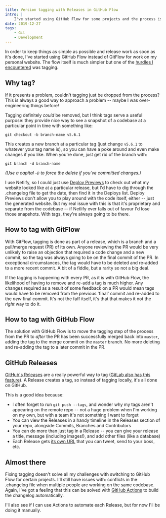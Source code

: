 ```yaml
---
title: Version tagging with Releases in GitHub Flow
intro: |
    I've started using GitHub Flow for some projects and the process is much simpler than GitFlow, but one hurdle I encountered was tagging.
date: 2019-12-27
tags:
    - Git
    - Development
---
```


In order to keep things as simple as possible and release work as soon as it's done, I've started using GitHub Flow instead of GitFlow for work on my personal website. The flow itself is much simpler but one of the [hurdles I encountered](/blog/simplifying-branching-and-deployment-with-github-flow#the-drawbacks) was tagging.


## Why tag?

If it presents a problem, couldn't tagging just be dropped from the process? This is always a good way to approach a problem -- maybe I was over-engineering things before!

Tagging definitely *could* be removed, but I think tags serve a useful purpose: they provide nice way to see a snapshot of a codebase at a particular point in time with something like:

```git
git checkout -b branch-name v5.6.1
```

This creates a new branch at a particular tag (just change `v5.6.1` to whatever your tag name is), so you can have a poke around and even make changes if you like. When you're done, just get rid of the branch with:

```git
git branch -d branch-name
```

<i>(Use a capital `-D` to force the delete if you've committed changes.)</i>

I use Netlify, so I could just use [Deploy Previews](/blog/netlify-deploy-previews) to check out what my website looked like at a particular release, but I'd have to dig through the .changelog file to get the date, then find it in the Deploys list. Deploy Previews don't allow you to play around with the code itself, either -- just the generated website. But my real issue with this is that it's proprietary and separate from the codebase -- if Netlify ever falls out of favour I'd lose those snapshots. With tags, they're always going to be there.


## How to tag with GitFlow

With GitFlow, tagging is done as part of a release, which is a branch and a pull/merge request (PR) of its own. Anyone reviewing the PR would be very unlikely to raise an objection that required a code change and a new commit, so the tag was always going to be on the final commit of the PR. In exceptional circumstances, the tag would have to be deleted and re-added to a more recent commit. A bit of a fiddle, but a rarity so not a big deal.

If the tagging is happening with every PR, as it is with GitHub Flow, the likelihood of having to remove and re-add a tag is much higher. Any changes required as a result of some feedback on a PR would mean tags would have to be removed from the previous 'final' commit and re-added to the *new* final commit. It's not the faff itself, it's that that makes it not the *right* way to do it.


## How to tag with GitHub Flow

The solution with GitHub Flow is to move the tagging step of the process from the PR to *after* the PR has been successfully merged back into `master`, adding the tag to the merge commit on the `master` branch. No more deleting and re-adding the tag to a later commit in the PR.


## GitHub Releases

[GitHub's Releases](https://help.github.com/en/github/administering-a-repository/creating-releases) are a really powerful way to tag ([GitLab also has this feature](https://docs.gitlab.com/ee/user/project/releases/)). A Release creates a tag, so instead of tagging locally, it's all done on GitHub.

This is a good idea because:

- I often forget to run `git push --tags`, and wonder why my tags aren't appearing on the remote repo -- not a huge problem when I'm working on my own, but with a team it's not something I want to forget
- You can view the Releases in a handy timeline in the Releases section of your repo, alongside Commits, Branches and Contributors
- You can do more than just tag in a Release -- you can give your release a title, message (including images!), and add other files (like a database)
- Each Release gets [its own URL](https://github.com/tempertemper/tempertemper.net/releases/tag/v5.6.1) that you can tweet, send to your boss, etc.


## Almost there

Fixing tagging doesn't solve all my challenges with switching to GitHub Flow for certain projects. I'll still have issues with: conflicts in the .changelog file when multiple people are working on the same codebase. Again, I've got a feeling that this can be solved with [GitHub Actions](https://github.com/features/actions) to build the changelog automatically.

I'll also see if I can use Actions to automate each Release, but for now I'll be doing it manually.
